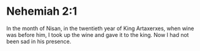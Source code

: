 # Nehemiah 2:1

In the month of Nisan, in the twentieth year of King Artaxerxes, when wine was before him, I took up the wine and gave it to the king. Now I had not been sad in his presence.
